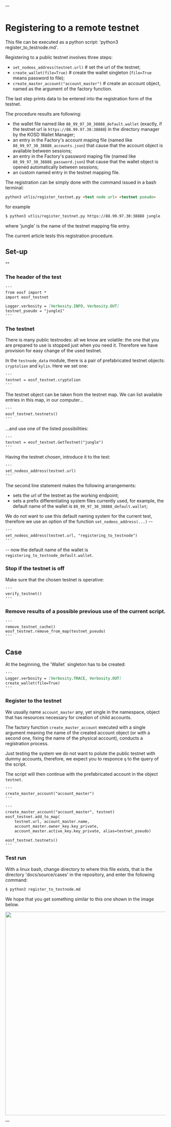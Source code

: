 '''
# Registering to a remote testnet

This file can be executed as a python script: 
'python3 register_to_testnode.md'.

Registering to a public testnet involves three steps:

* `set_nodeos_address(testnet.url)` # set the url of the testnet;
* `create_wallet(file=True)` # create the wallet singleton (`file=True` means password to file);
* `create_master_account("account_master")` # create an account object, named as the argument of the factory function.

The last step prints data to be entered into the registration form of the testnet.

The procedure results are following:

* the wallet file named like `88_99_97_30_38888_default.wallet` (exactly, if the testnet url is `https://88.99.97.30:38888`) in the directory manager by the KOSD Wallet Manager;
* an entry in the Factory's account maping file (named like `88_99_97_30_38888_accounts.json`) that cause that the account object is available between sessions;
* an entry in the Factory's password maping file (named like `88_99_97_30_38888_password.json`) that cause that the wallet object is opened automatically between sessions;
* an custom named entry in the testnet mapping file.

The registration can be simply done with the command issued in a bash terminal:
```md
python3 utlis/register_testnet.py <test node url> <testnet pseudo>
```
 
for example
```md
$ python3 utlis/register_testnet.py https://88.99.97.30:38888 jungle
```
where 'jungle' is the name of the testnet mapping file entry.

The current article tests this registration procedure.

## Set-up

""

### The header of the test

```md
'''
from eosf import *
import eosf_testnet

Logger.verbosity = [Verbosity.INFO, Verbosity.OUT]
testnet_pseudo = "jungle1"
'''
```

### The testnet

There is many public testnodes: all we know are volatile: the one that you are 
prepared to use is stopped just when you need it. Therefore we have provision 
for easy change of the used testnet. 

In the `testnode_data` module, there is a pair of prefabricated testnet objects: `cryptolion` and `kylin`. Here we set one:

```md
'''
testnet = eosf_testnet.cryptolion
'''
```
The testnet object can be taken from the testnet map. We can list available entries in this map, in our computer...
```md
'''
eosf_testnet.testnets()
'''
```
...and use one of the listed possibilities:
```md
'''
testnet = eosf_testnet.GetTestnet("jungle")
'''
```
Having the testnet chosen, introduce it to the test:
```md
'''
set_nodeos_address(testnet.url)
'''
```
The second line statement makes the following arrangements:

* sets the url of the testnet as the working endpoint;
* sets a prefix differentiating system files currently used, for example, the default name of the wallet is `88_99_97_30_38888_default.wallet`;

We do not want to use this default naming system for the current test, 
therefore we use an option of the function `set_nodeos_address(...)` --

```md
'''
set_nodeos_address(testnet.url, "registering_to_testnode")
'''
```
-- now the default name of the wallet is `registering_to_testnode_default.wallet`.

### Stop if the testnet is off

Make sure that the chosen testnet is operative:

```md
'''
verify_testnet()
'''
```

### Remove results of a possible previous use of the current script.

```md
'''
remove_testnet_cache()
eosf_testnet.remove_from_map(testnet_pseudo)
'''
```

## Case

At the beginning, the 'Wallet` singleton has to be created:

```md
'''
Logger.verbosity = [Verbosity.TRACE, Verbosity.OUT]
create_wallet(file=True)
'''
```

### Register to the testnet

We usually name `account_master` any, yet single in the namespace, object that has resources necessary for creation of child accounts. 

The factory function `create_master_account` executed with a single argument meaning the name of the created account object (or with a second one, fixing the name of the physical account), conducts a registration process.

Just testing the system we do not want to polute the public testnet with dummy accounts, therefore, we expect you to responce `q` to the query of the script.

The script will then continue with the prefabricated account in the object `testnet`.
```md
'''
create_master_account("account_master")
'''
```
```md
'''
create_master_account("account_master", testnet)
eosf_testnet.add_to_map(
    testnet.url, account_master.name, 
    account_master.owner_key.key_private,
    account_master.active_key.key_private, alias=testnet_pseudo)

eosf_testnet.testnets()
'''
```

### Test run

With a linux bash, change directory to where this file exists, that is the 
directory 'docs/source/cases' in the repository, and enter the following 
command:

```md
$ python3 register_to_testnode.md
```

We hope that you get something similar to this one shown in the image below.

<img src="register.png" 
    onerror="this.src='../../../source/cases/registering.png'" width="640px"/>
    
'''